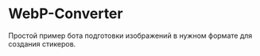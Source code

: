 # WebP-Converter

Простой пример бота подготовки изображений в нужном формате для создания стикеров.
